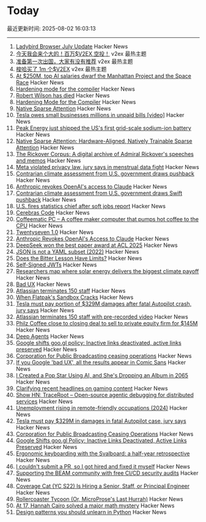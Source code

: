 # Today

最近更新时间: 2025-08-02 16:03:13

--- 
1. [Ladybird Browser July Update](https://ladybird.org/newsletter/2025-07-31/) Hacker News
2. [今天我会来个大的！百万$V2EX 空投！](https://www.v2ex.com/t/1149444) v2ex 最热主题
3. [准备第一次出国，大家有没有推荐](https://www.v2ex.com/t/1149432) v2ex 最热主题
4. [梭哈买了 1m 个$V2EX](https://www.v2ex.com/t/1149420) v2ex 最热主题
5. [At $250M, top AI salaries dwarf the Manhattan Project and the Space Race](https://arstechnica.com/ai/2025/08/at-250-million-top-ai-salaries-dwarf-those-of-the-manhattan-project-and-the-space-race/) Hacker News
6. [Hardening mode for the compiler](https://discourse.llvm.org/t/rfc-hardening-mode-for-the-compiler/87660) Hacker News
7. [Robert Wilson has died](https://www.theartnewspaper.com/2025/08/01/robert-wilson-playwright-director-artist-obituary) Hacker News
8. [Hardening Mode for the Compiler](https://discourse.llvm.org/t/rfc-hardening-mode-for-the-compiler/87660) Hacker News
9. [Native Sparse Attention](https://aclanthology.org/2025.acl-long.1126/) Hacker News
10. [Tesla owes small businesses millions in unpaid bills [video]](https://www.cnn.com/2025/08/01/politics/video/inv-musk-unpaid-bills) Hacker News
11. [Peak Energy just shipped the US's first grid-scale sodium-ion battery](https://electrek.co/2025/07/30/peak-energy-us-first-grid-scale-sodium-ion-battery/) Hacker News
12. [Native Sparse Attention: Hardware-Aligned, Natively Trainable Sparse Attention](https://aclanthology.org/2025.acl-long.1126/) Hacker News
13. [The Rickover Corpus: A digital archive of Admiral Rickover's speeches and memos](https://rickovercorpus.org/) Hacker News
14. [Meta violated privacy law, jury says in menstrual data fight](https://www.courthousenews.com/meta-violated-privacy-law-jury-says-in-menstrual-data-fight/) Hacker News
15. [Contrarian climate assessment from U.S. government draws pushback](https://www.science.org/content/article/contrarian-climate-assessment-u-s-government-draws-swift-pushback) Hacker News
16. [Anthropic revokes OpenAI's access to Claude](https://www.wired.com/story/anthropic-revokes-openais-access-to-claude/) Hacker News
17. [Contrarian climate assessment from U.S. government draws Swift pushback](https://www.science.org/content/article/contrarian-climate-assessment-u-s-government-draws-swift-pushback) Hacker News
18. [U.S. fires statistics chief after soft jobs report](https://www.politico.com/news/2025/08/01/trump-firing-bureau-labor-statistics-chief-jobs-report-00488960) Hacker News
19. [Cerebras Code](https://www.cerebras.ai/blog/introducing-cerebras-code) Hacker News
20. [Coffeematic PC – A coffee maker computer that pumps hot coffee to the CPU](https://www.dougmacdowell.com/coffeematic-pc.html) Hacker News
21. [Twentyseven 1.0](https://blog.poisson.chat/posts/2025-08-01-twentyseven.html) Hacker News
22. [Anthropic Revokes OpenAI's Access to Claude](https://www.wired.com/story/anthropic-revokes-openais-access-to-claude/) Hacker News
23. [DeepSeek won the best paper award at ACL 2025](https://arxiv.org/abs/2502.11089) Hacker News
24. [JSON is not a YAML subset (2022)](https://john-millikin.com/json-is-not-a-yaml-subset) Hacker News
25. [Does the Bitter Lesson Have Limits?](https://www.dbreunig.com/2025/08/01/does-the-bitter-lesson-have-limits.html) Hacker News
26. [Self-Signed JWTs](https://www.selfref.com/self-signed-jwts) Hacker News
27. [Researchers map where solar energy delivers the biggest climate payoff](https://www.rutgers.edu/news/researchers-map-where-solar-energy-delivers-biggest-climate-payoff) Hacker News
28. [Bad UX](https://www.google.com/search?q=bad+UX) Hacker News
29. [Atlassian terminates 150 staff](https://www.cyberdaily.au/digital-transformation/12441-atlassian-terminates-150-staff-with-pre-recorded-video-will-be-largely-replaced-by-ai) Hacker News
30. [When Flatpak's Sandbox Cracks](https://www.linuxjournal.com/content/when-flatpaks-sandbox-cracks-real-life-security-issues-beyond-ideal) Hacker News
31. [Tesla must pay portion of $329M damages after fatal Autopilot crash, jury says](https://www.cnbc.com/2025/08/01/tesla-must-pay-329-million-in-damages-in-fatal-autopilot-case.html) Hacker News
32. [Atlassian terminates 150 staff with pre-recorded video](https://www.cyberdaily.au/digital-transformation/12441-atlassian-terminates-150-staff-with-pre-recorded-video-will-be-largely-replaced-by-ai) Hacker News
33. [Philz Coffee close to closing deal to sell to private equity firm for $145M](https://missionlocal.org/2025/07/philz-coffee-private-equity-sell/) Hacker News
34. [Deep Agents](https://blog.langchain.com/deep-agents/) Hacker News
35. [Google shifts goo.gl policy: Inactive links deactivated, active links preserved](https://blog.google/technology/developers/googl-link-shortening-update/) Hacker News
36. [Corporation for Public Broadcasting ceasing operations](https://cpb.org/pressroom/Corporation-Public-Broadcasting-Addresses-Operations-Following-Loss-Federal-Funding) Hacker News
37. [If you Google 'bad UX', all the results appear in Comic Sans](https://www.google.com/search?q=bad+UX&sca_esv=3d1e29cf7e253e0e&sxsrf=AE3TifPI3Zlb9DuAvgLQfOsNJAeRxALXIQ%3A1754074055107&ei=xwuNaPmrBuyIkdUPoKuEuQQ&ved=0ahUKEwi5q9uHo-qOAxVsRKQEHaAVIUcQ4dUDCBA&uact=5&oq=bad+UX&gs_lp=Egxnd3Mtd2l6LXNlcnAiBmJhZCBVWEgAUABYAHAAeACQAQCYAQCgAQCqAQC4AQPIAQCYAgCgAgCYAwCSBwCgBwCyBwC4BwDCBwDIBwA&sclient=gws-wiz-serp) Hacker News
38. [I Created a Pop Star Using AI, and She's Dropping an Album in 2065](https://www.lumavemusic.com) Hacker News
39. [Clarifying recent headlines on gaming content](https://www.mastercard.com/us/en/news-and-trends/press/2025/august/clarifying-recent-headlines-on-gaming-content.html) Hacker News
40. [Show HN: TraceRoot – Open-source agentic debugging for distributed services](https://github.com/traceroot-ai/traceroot) Hacker News
41. [Unemployment rising in remote-friendly occupations (2024)](https://jedkolko.com/2024/09/24/unemployment-rising-in-remote-friendly-occupations/) Hacker News
42. [Tesla must pay $329M in damages in fatal Autopilot case, jury says](https://www.cnbc.com/2025/08/01/tesla-must-pay-329-million-in-damages-in-fatal-autopilot-case.html) Hacker News
43. [Corporation for Public Broadcasting Ceasing Operations](https://cpb.org/pressroom/Corporation-Public-Broadcasting-Addresses-Operations-Following-Loss-Federal-Funding) Hacker News
44. [Google Shifts goo.gl Policy: Inactive Links Deactivated, Active Links Preserved](https://blog.google/technology/developers/googl-link-shortening-update/) Hacker News
45. [Ergonomic keyboarding with the Svalboard: a half-year retrospective](https://twey.io/hci/svalboard/) Hacker News
46. [I couldn't submit a PR, so I got hired and fixed it myself](https://www.skeptrune.com/posts/doing-the-little-things/) Hacker News
47. [Supporting the BEAM community with free CI/CD security audits](https://www.erlang-solutions.com/blog/supporting-the-beam-community-with-free-ci-cd-security-audits/) Hacker News
48. [Coverage Cat (YC S22) Is Hiring a Senior, Staff, or Principal Engineer](https://www.coveragecat.com/careers/engineering/software-engineer) Hacker News
49. [Rollercoaster Tycoon (Or, MicroProse's Last Hurrah)](https://www.filfre.net/2025/08/rollercoaster-tycoon-or-microproses-last-hurrah/) Hacker News
50. [At 17, Hannah Cairo solved a major math mystery](https://www.quantamagazine.org/at-17-hannah-cairo-solved-a-major-math-mystery-20250801/) Hacker News
51. [Design patterns you should unlearn in Python](https://www.lihil.cc/blog/design-patterns-you-should-unlearn-in-python-part1/) Hacker News
